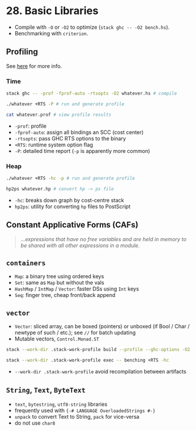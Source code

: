 # 28. Basic Libraries

- Compile with `-O` or `-O2` to optimize (`stack ghc -- -O2 bench.hs`).
- Benchmarking with `criterion`.

## Profiling

See [here](https://downloads.haskell.org/~ghc/latest/docs/html/users_guide/profiling.html) for more info.

### Time

```sh
stack ghc -- -prof -fprof-auto -rtsopts -O2 whatever.hs # compile

./whatever +RTS -P # run and generate profile

cat whatever.prof # view profile results
```

- `-prof`: profile
- `-fprof-auto`: assign all bindings an SCC (cost center)
- `-rtsopts`: pass GHC RTS options to the binary
- `+RTS`: runtime system option flag
- `-P`: detailed time report (`-p` is apparently more common)

### Heap

```sh
./whatever +RTS -hc -p # run and generate profile

hp2ps whatever.hp # convert hp -> ps file
```

- `-hc`: breaks down graph by cost-centre stack
- `hp2ps`: utility for converting `hp` files to PostScript

## Constant Applicative Forms (CAFs)

> _…expressions that have no free variables and are held in memory to be shared with all other expressions in a module._

## `containers`

- `Map`: a binary tree using ordered keys
- `Set`: same as `Map` but without the vals
- `HashMap` / `IntMap` / `Vector`: faster DSs using `Int` keys
- `Seq`: finger tree, cheap front/back append

## `vector`

- `Vector`: sliced array, can be boxed (pointers) or unboxed (if Bool / Char / newtype of such / etc.); see `//` for batch updating
- Mutable vectors, `Control.Monad.ST`

```sh
stack --work-dir .stack-work-profile build --profile --ghc-options -O2

stack --work-dir .stack-work-profile exec -- benching +RTS -hc
```

- `--work-dir .stack-work-profile` avoid recompilation between artifacts

## `String`, `Text`, `ByteText`

- `text`, `bytestring`, `utf8-string` libraries
- frequently used with `{-# LANGUAGE OverloadedStrings #-}`
- `unpack` to convert Text to String, `pack` for vice-versa
- do not use `char8`
